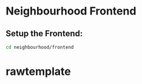 # Neighbourhood Frontend

## Setup the Frontend:
```bash
cd neighbourhood/frontend
```
# rawtemplate
